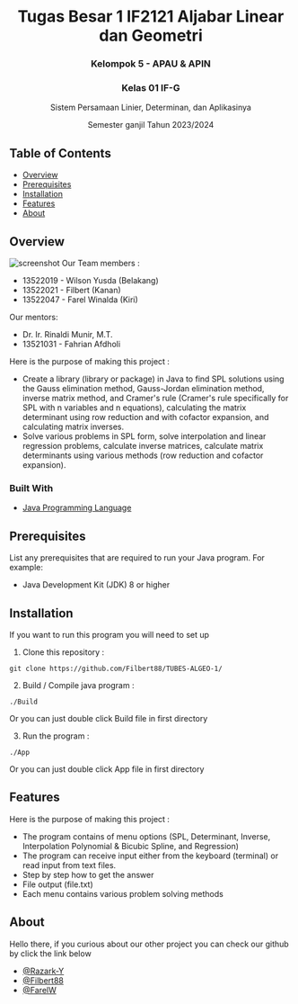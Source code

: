 <h1 align="center">Tugas Besar 1 IF2121 Aljabar Linear dan Geometri</h1>
<h3 align="center">Kelompok 5 - APAU & APIN</h3>
<h3 align="center">Kelas 01 IF-G</h3>
<p align="center"></p>
<p align="center">Sistem Persamaan Linier, Determinan, dan Aplikasinya</p>
<p align="center">Semester ganjil Tahun 2023/2024</p>

## Table of Contents

- [Overview](#overview)
- [Prerequisites](#prerequisites)
- [Installation](#installation)
- [Features](#features)
- [About](#about)


## Overview

![screenshot](https://github.com/Filbert88/TUBES-ALGEO-1/blob/d5e8925fdf81671e12d005604ece903d557ed92d/Apau%20%26%20Apin.jpg)
Our Team members :
- 13522019 - Wilson Yusda (Belakang)
- 13522021 - Filbert (Kanan)
- 13522047 - Farel Winalda (Kiri)

Our mentors:
- Dr. Ir. Rinaldi Munir, M.T.
- 13521031 - Fahrian Afdholi

Here is the purpose of making this project :
- Create a library (library or package) in Java to find SPL solutions using the Gauss elimination method, Gauss-Jordan elimination method, inverse matrix method, and Cramer's rule (Cramer's rule specifically for SPL with n variables and n equations), calculating the matrix determinant using row reduction and with cofactor expansion, and calculating matrix inverses.
- Solve various problems in SPL form, solve interpolation and linear regression problems, calculate inverse matrices, calculate matrix determinants using various methods (row reduction and cofactor expansion).

### Built With
- [Java Programming Language](https://www.java.com/)

## Prerequisites

List any prerequisites that are required to run your Java program. For example:
- Java Development Kit (JDK) 8 or higher

## Installation

If you want to run this program you will need to set up 

1. Clone this repository :
```shell
git clone https://github.com/Filbert88/TUBES-ALGEO-1/
```

2. Build / Compile java program :
```shell
./Build
```
Or you can just double click Build file in first directory

3. Run the program :
```shell
./App
```
Or you can just double click App file in first directory

## Features

Here is the purpose of making this project :
- The program contains of menu options (SPL, Determinant, Inverse, Interpolation Polynomial & Bicubic Spline, and Regression)
- The program can receive input either from the keyboard (terminal) or read input from text files.
- Step by step how to get the answer
- File output (file.txt)
- Each menu contains various problem solving methods

## About

Hello there, 
if you curious about our other project you can check our github by click the link below


- [@Razark-Y](https://github.com/Razark-Y)
- [@Filbert88](https://github.com/Filbert88)
- [@FarelW](https://github.com/FarelW)
